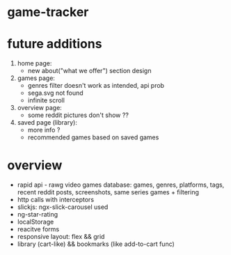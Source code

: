 # game-tracker

# future additions

1. home page:
   - new about("what we offer") section design
2. games page:
   - genres filter doesn't work as intended, api prob
   - sega.svg not found
   - infinite scroll
3. overview page:
   - some reddit pictures don't show ??
4. saved page (library):
   - more info ?
   - recommended games based on saved games

# overview

- rapid api - rawg video games database: games, genres, platforms, tags, recent reddit posts, screenshots, same series games + filtering
- http calls with interceptors
- slickjs: ngx-slick-carousel used
- ng-star-rating
- localStorage
- reacitve forms
- responsive layout: flex && grid
- library (cart-like) && bookmarks (like add-to-cart func)
